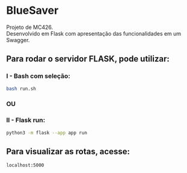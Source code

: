 # BlueSaver
Projeto de MC426.  
Desenvolvido em Flask com apresentação das funcionalidades em um Swagger.

## Para rodar o servidor FLASK, pode utilizar:
### I - Bash com seleção:
```bash
bash run.sh
```
### OU

### II - Flask run:
```bash
python3 -m flask --app app run
```

## Para visualizar as rotas, acesse:
```
localhost:5000
```